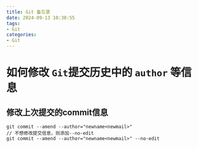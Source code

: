 ```yaml
---
title: Git 备忘录
date: 2024-09-13 10:38:55
tags:
- Git
categories:
- Git
---
```


# 如何修改 `Git`提交历史中的 `author` 等信息

## 修改上次提交的commit信息
```
git commit --amend --author="newname<newmail>"
// 不想修改提交信息，则添加--no-edit
git commit --amend --author="newname<newmail>" --no-edit
```
